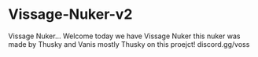 # Vissage-Nuker-v2
Vissage Nuker... Welcome today we have Vissage Nuker this nuker was made by Thusky and Vanis mostly Thusky on this proejct! discord.gg/voss
